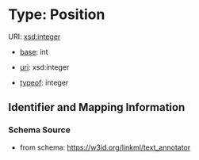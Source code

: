 # Type: Position



URI: [xsd:integer](http://www.w3.org/2001/XMLSchema#integer)

* [base](https://w3id.org/linkml/base): int

* [uri](https://w3id.org/linkml/uri): xsd:integer


* [typeof](https://w3id.org/linkml/typeof): integer







## Identifier and Mapping Information







### Schema Source


* from schema: https://w3id.org/linkml/text_annotator



